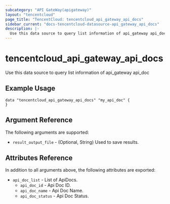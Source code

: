 ```yaml
---
subcategory: "API GateWay(apigateway)"
layout: "tencentcloud"
page_title: "TencentCloud: tencentcloud_api_gateway_api_docs"
sidebar_current: "docs-tencentcloud-datasource-api_gateway_api_docs"
description: |-
  Use this data source to query list information of api_gateway api_doc
---
```


# tencentcloud_api_gateway_api_docs

Use this data source to query list information of api_gateway api_doc

## Example Usage

```hcl
data "tencentcloud_api_gateway_api_docs" "my_api_doc" {
}
```

## Argument Reference

The following arguments are supported:

* `result_output_file` - (Optional, String) Used to save results.

## Attributes Reference

In addition to all arguments above, the following attributes are exported:

* `api_doc_list` - List of ApiDocs.
  * `api_doc_id` - Api Doc ID.
  * `api_doc_name` - Api Doc Name.
  * `api_doc_status` - Api Doc Status.



